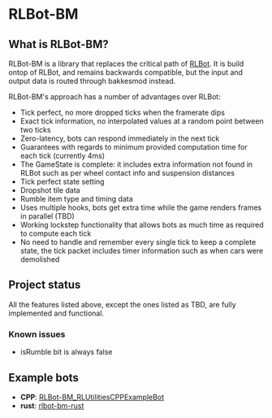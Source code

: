 # RLBot-BM

## What is RLBot-BM?

RLBot-BM is a library that replaces the critical path of [RLBot](https://rlbot.org/). 
It is build ontop of RLBot, and remains backwards compatible, but the input and output data is routed through bakkesmod instead.

RLBot-BM's approach has a number of advantages over RLBot:
* Tick perfect, no more dropped ticks when the framerate dips
* Exact tick information, no interpolated values at a random point between two ticks
* Zero-latency, bots can respond immediately in the next tick
* Guarantees with regards to minimum provided computation time for each tick (currently 4ms)
* The GameState is complete: it includes extra information not found in RLBot such as per wheel contact info and suspension distances
* Tick perfect state setting
* Dropshot tile data
* Rumble item type and timing data
* Uses multiple hooks, bots get extra time while the game renders frames in parallel (TBD)
* Working lockstep functionality that allows bots as much time as required to compute each tick
* No need to handle and remember every single tick to keep a complete state, the tick packet includes timer information such as when cars were demolished

## Project status

All the features listed above, except the ones listed as TBD, are fully implemented and functional.

### Known issues

* isRumble bit is always false

## Example bots
* **CPP**: [RLBot-BM_RLUtilitiesCPPExampleBot](https://github.com/L0laapk3/RLBot-BM_RLUtilitiesCPPExampleBot)
* **rust**: [rlbot-bm-rust](https://github.com/LHolten/rlbot-bm-rust)
